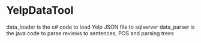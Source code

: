 # YelpDataTool

data_loader is the c# code to load Yelp JSON file to sqlserver
data_parser is the java code to parse reviews to sentences, POS and parsing trees
